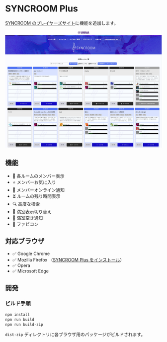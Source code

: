 # SYNCROOM Plus

[SYNCROOM のプレイヤーズサイト](https://syncroom.yamaha.com/play/)に機能を追加します。

![SYNCROOM-Plus](/docs/screenshot_2400x1800.jpg)

## 機能

- 👤 各ルームのメンバー表示
- ⭐ メンバーお気に入り
- 🔔 メンバーオンライン通知
- ⏳ ルームの残り時間表示
- 🔍 高度な検索
- 🚫 満室表示切り替え
- 🔔 満室空き通知
- 🍎 ファビコン

## 対応ブラウザ

- ✅ Google Chrome
- ✅ Mozilla Firefox （[SYNCROOM Plus をインストール](https://addons.mozilla.org/ja/firefox/addon/syncroom-plus/)）
- ✅ Opera
- ✅ Microsoft Edge

## 開発

### ビルド手順

```
npm install
npm run build
npm run build-zip
```

`dist-zip` ディレクトリに各ブラウザ用のパッケージがビルドされます。
